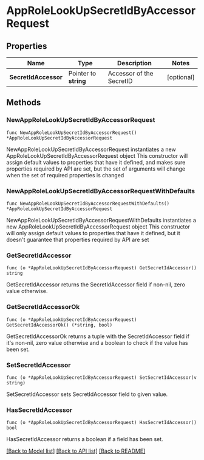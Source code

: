 # AppRoleLookUpSecretIdByAccessorRequest


## Properties

Name | Type | Description | Notes
------------ | ------------- | ------------- | -------------
**SecretIdAccessor** | Pointer to **string** | Accessor of the SecretID | [optional] 



## Methods


### NewAppRoleLookUpSecretIdByAccessorRequest

`func NewAppRoleLookUpSecretIdByAccessorRequest() *AppRoleLookUpSecretIdByAccessorRequest`

NewAppRoleLookUpSecretIdByAccessorRequest instantiates a new AppRoleLookUpSecretIdByAccessorRequest object
This constructor will assign default values to properties that have it defined,
and makes sure properties required by API are set, but the set of arguments
will change when the set of required properties is changed

### NewAppRoleLookUpSecretIdByAccessorRequestWithDefaults

`func NewAppRoleLookUpSecretIdByAccessorRequestWithDefaults() *AppRoleLookUpSecretIdByAccessorRequest`

NewAppRoleLookUpSecretIdByAccessorRequestWithDefaults instantiates a new AppRoleLookUpSecretIdByAccessorRequest object
This constructor will only assign default values to properties that have it defined,
but it doesn't guarantee that properties required by API are set


### GetSecretIdAccessor

`func (o *AppRoleLookUpSecretIdByAccessorRequest) GetSecretIdAccessor() string`

GetSecretIdAccessor returns the SecretIdAccessor field if non-nil, zero value otherwise.

### GetSecretIdAccessorOk

`func (o *AppRoleLookUpSecretIdByAccessorRequest) GetSecretIdAccessorOk() (*string, bool)`

GetSecretIdAccessorOk returns a tuple with the SecretIdAccessor field if it's non-nil, zero value otherwise
and a boolean to check if the value has been set.

### SetSecretIdAccessor

`func (o *AppRoleLookUpSecretIdByAccessorRequest) SetSecretIdAccessor(v string)`

SetSecretIdAccessor sets SecretIdAccessor field to given value.


### HasSecretIdAccessor

`func (o *AppRoleLookUpSecretIdByAccessorRequest) HasSecretIdAccessor() bool`

HasSecretIdAccessor returns a boolean if a field has been set.









[[Back to Model list]](../README.md#documentation-for-models) [[Back to API list]](../README.md#documentation-for-api-endpoints) [[Back to README]](../README.md)


